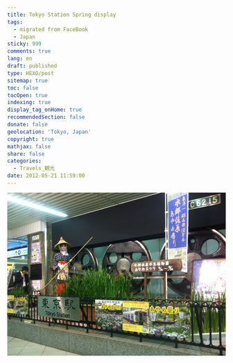 ```yaml
---
title: Tokyo Station Spring display
tags:
  - migrated from FaceBook
  - Japan
sticky: 999
comments: true
lang: en
draft: published
type: HEXO/post
sitemap: true
toc: false
tocOpen: true
indexing: true
display_tag_onHome: true
recommendedSection: false
donate: false
geolocation: 'Tokyo, Japan'
copyright: true
mathjax: false
share: false
categories:
  - Travels_観光
date: 2012-05-21 11:59:00
---
```

 ![This makes me want to take a trip through the sleepy, relaxed side of Japan. I should take a trip up north!](./Tokyo-Station-display/403535_305786006173941_1133077615_n_305786006173941.jpg)

